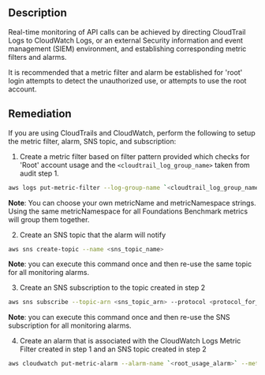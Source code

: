 ## Description

Real-time monitoring of API calls can be achieved by directing CloudTrail Logs to CloudWatch Logs, or an external Security information and event management (SIEM) environment, and establishing corresponding metric filters and alarms.

It is recommended that a metric filter and alarm be established for 'root' login attempts to detect the unauthorized use, or attempts to use the root account.

## Remediation

If you are using CloudTrails and CloudWatch, perform the following to setup the metric filter, alarm, SNS topic, and subscription:

1. Create a metric filter based on filter pattern provided which checks for 'Root' account usage and the `<cloudtrail_log_group_name>` taken from audit step 1.

```bash
aws logs put-metric-filter --log-group-name `<cloudtrail_log_group_name>` -- filter-name `<root_usage_metric>` --metric-transformations metricName= `<root_usage_metric>` ,metricNamespace='CISBenchmark',metricValue=1 --filter- pattern '{ $.userIdentity.type = "Root" && $.userIdentity.invokedBy NOT EXISTS && $.eventType != "AwsServiceEvent" }'
```

**Note**: You can choose your own metricName and metricNamespace strings. Using the same metricNamespace for all Foundations Benchmark metrics will group them together.

2. Create an SNS topic that the alarm will notify

```bash
aws sns create-topic --name <sns_topic_name>
```

**Note**: you can execute this command once and then re-use the same topic for all monitoring alarms.

3. Create an SNS subscription to the topic created in step 2

```bash
aws sns subscribe --topic-arn <sns_topic_arn> --protocol <protocol_for_sns> --notification-endpoint <sns_subscription_endpoints>
```

**Note**: you can execute this command once and then re-use the SNS subscription for all monitoring alarms.

4. Create an alarm that is associated with the CloudWatch Logs Metric Filter created in step 1 and an SNS topic created in step 2

```bash
aws cloudwatch put-metric-alarm --alarm-name `<root_usage_alarm>` --metric- name `<root_usage_metric>` --statistic Sum --period 300 --threshold 1 -- comparison-operator GreaterThanOrEqualToThreshold --evaluation-periods 1 -- namespace 'CISBenchmark' --alarm-actions <sns_topic_arn>
```